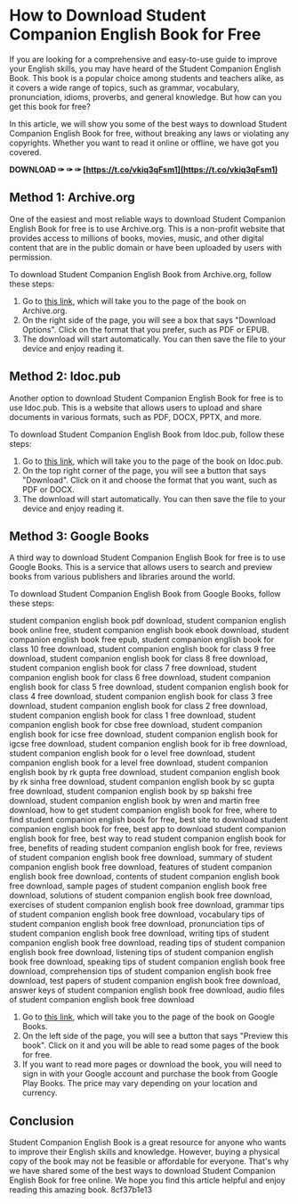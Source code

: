 # How to Download Student Companion English Book for Free
 
If you are looking for a comprehensive and easy-to-use guide to improve your English skills, you may have heard of the Student Companion English Book. This book is a popular choice among students and teachers alike, as it covers a wide range of topics, such as grammar, vocabulary, pronunciation, idioms, proverbs, and general knowledge. But how can you get this book for free?
 
In this article, we will show you some of the best ways to download Student Companion English Book for free, without breaking any laws or violating any copyrights. Whether you want to read it online or offline, we have got you covered.
 
**DOWNLOAD ✑ ✑ ✑ [https://t.co/vkiq3qFsm1](https://t.co/vkiq3qFsm1)**


 
## Method 1: Archive.org
 
One of the easiest and most reliable ways to download Student Companion English Book for free is to use Archive.org. This is a non-profit website that provides access to millions of books, movies, music, and other digital content that are in the public domain or have been uploaded by users with permission.
 
To download Student Companion English Book from Archive.org, follow these steps:
 
1. Go to [this link](https://archive.org/details/studentscompanio0000unse_t3l3), which will take you to the page of the book on Archive.org.
2. On the right side of the page, you will see a box that says "Download Options". Click on the format that you prefer, such as PDF or EPUB.
3. The download will start automatically. You can then save the file to your device and enjoy reading it.

## Method 2: Idoc.pub
 
Another option to download Student Companion English Book for free is to use Idoc.pub. This is a website that allows users to upload and share documents in various formats, such as PDF, DOCX, PPTX, and more.
 
To download Student Companion English Book from Idoc.pub, follow these steps:

1. Go to [this link](https://idoc.pub/download/the-students-companion-klzzjm9dkvlg), which will take you to the page of the book on Idoc.pub.
2. On the top right corner of the page, you will see a button that says "Download". Click on it and choose the format that you want, such as PDF or DOCX.
3. The download will start automatically. You can then save the file to your device and enjoy reading it.

## Method 3: Google Books
 
A third way to download Student Companion English Book for free is to use Google Books. This is a service that allows users to search and preview books from various publishers and libraries around the world.
 
To download Student Companion English Book from Google Books, follow these steps:
 
student companion english book pdf download,  student companion english book online free,  student companion english book ebook download,  student companion english book free epub,  student companion english book for class 10 free download,  student companion english book for class 9 free download,  student companion english book for class 8 free download,  student companion english book for class 7 free download,  student companion english book for class 6 free download,  student companion english book for class 5 free download,  student companion english book for class 4 free download,  student companion english book for class 3 free download,  student companion english book for class 2 free download,  student companion english book for class 1 free download,  student companion english book for cbse free download,  student companion english book for icse free download,  student companion english book for igcse free download,  student companion english book for ib free download,  student companion english book for o level free download,  student companion english book for a level free download,  student companion english book by rk gupta free download,  student companion english book by rk sinha free download,  student companion english book by sc gupta free download,  student companion english book by sp bakshi free download,  student companion english book by wren and martin free download,  how to get student companion english book for free,  where to find student companion english book for free,  best site to download student companion english book for free,  best app to download student companion english book for free,  best way to read student companion english book for free,  benefits of reading student companion english book for free,  reviews of student companion english book free download,  summary of student companion english book free download,  features of student companion english book free download,  contents of student companion english book free download,  sample pages of student companion english book free download,  solutions of student companion english book free download,  exercises of student companion english book free download,  grammar tips of student companion english book free download,  vocabulary tips of student companion english book free download,  pronunciation tips of student companion english book free download,  writing tips of student companion english book free download,  reading tips of student companion english book free download,  listening tips of student companion english book free download,  speaking tips of student companion english book free download,  comprehension tips of student companion english book free download,  test papers of student companion english book free download,  answer keys of student companion english book free download,  audio files of student companion english book free download

1. Go to [this link](https://books.google.com/books/about/Students_Companion_International_Edition.html?id=rYLqAAAACAAJ), which will take you to the page of the book on Google Books.
2. On the left side of the page, you will see a button that says "Preview this book". Click on it and you will be able to read some pages of the book for free.
3. If you want to read more pages or download the book, you will need to sign in with your Google account and purchase the book from Google Play Books. The price may vary depending on your location and currency.

## Conclusion
 
Student Companion English Book is a great resource for anyone who wants to improve their English skills and knowledge. However, buying a physical copy of the book may not be feasible or affordable for everyone. That's why we have shared some of the best ways to download Student Companion English Book for free online. We hope you find this article helpful and enjoy reading this amazing book.
 8cf37b1e13
 
